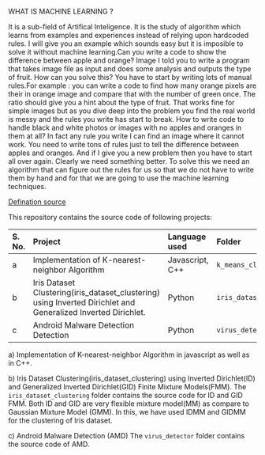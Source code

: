 WHAT IS MACHINE LEARNING ?

It is a sub-field of Artifical Inteligence. It is the study of algorithm which learns from examples and experiences instead of relying upon hardcoded rules. I will give you an example which sounds easy but it is imposible to solve it without machine learning.Can you write a code to show the difference between apple and orange? Image I told you to write a program that takes image file as input and does some analysis and outputs the type of fruit. How can you solve this? You have to start by writing lots of manual rules.For example : you can write a code to find how many orange pixels are their in orange image and compare that with the number of green once. The ratio should give you a hint about the type of fruit. That works fine for simple images but as you dive deep into the problem you find the real world is messy and the rules you write has start to break.
How to write code to handle black and white photos or images with no apples and oranges in them at all? In fact any rule you write I can find an image where it cannot work. You need to write tons of rules just to tell the difference between apples and oranges. And if I give you a new problem then you have to start all over again. Clearly we need something better. To solve this we need an algorithm that can figure out the rules for us so that we do not have to write them by hand and for that we are going to use the machine learning techniques.

[Defination source](https://www.youtube.com/watch?v=cKxRvEZd3Mw&list=PLT6elRN3Aer7ncFlaCz8Zz-4B5cnsrOMt)


This repository contains the source code of following projects:

| S. No. | Project | Language used | Folder         |
| :---    | :---    |  :---    |  :---    |
| a      | Implementation of K-nearest-neighbor Algorithm     |  Javascript, C++ | `k_means_clustering`|
| b      | Iris Dataset Clustering(iris_dataset_clustering) using Inverted Dirichlet and Generalized Inverted Dirichlet.    |  Python | `iris_dataset_clustering` |
| c      | Android Malware Detection Detection     | Python | `virus_detector` |


a) Implementation of K-nearest-neighbor Algorithm in javascript as well as in C++.

b) Iris Dataset Clustering(iris_dataset_clustering) using Inverted Dirichlet(ID) and Generalized Inverted Dirichlet(GID) Finite Mixture Models(FMM).
The `iris_dataset_clustering` folder contains the source code for ID and GID FMM. Both ID and GID  are very flexible mixture model(MM) as compare to Gaussian Mixture Model (GMM). In this, we have used IDMM and GIDMM for the clustering of Iris dataset.

c) Android Malware Detection (AMD)
The `virus_detector` folder contains the source code of AMD. 
